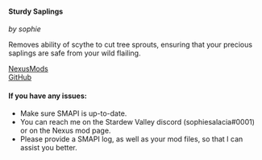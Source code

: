 ﻿
#### Sturdy Saplings
*by sophie*

Removes ability of scythe to cut tree sprouts, ensuring that your precious saplings are safe from your wild flailing.

[NexusMods]()  
[GitHub]()  

#### If you have any issues:
* Make sure SMAPI is up-to-date.
* You can reach me on the Stardew Valley discord (sophiesalacia#0001) or on the Nexus mod page.
* Please provide a SMAPI log, as well as your mod files, so that I can assist you better.
